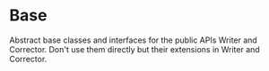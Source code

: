 # Base 

Abstract base classes and interfaces for the public APIs Writer and Corrector. Don't use them directly but their extensions in Writer and Corrector.

